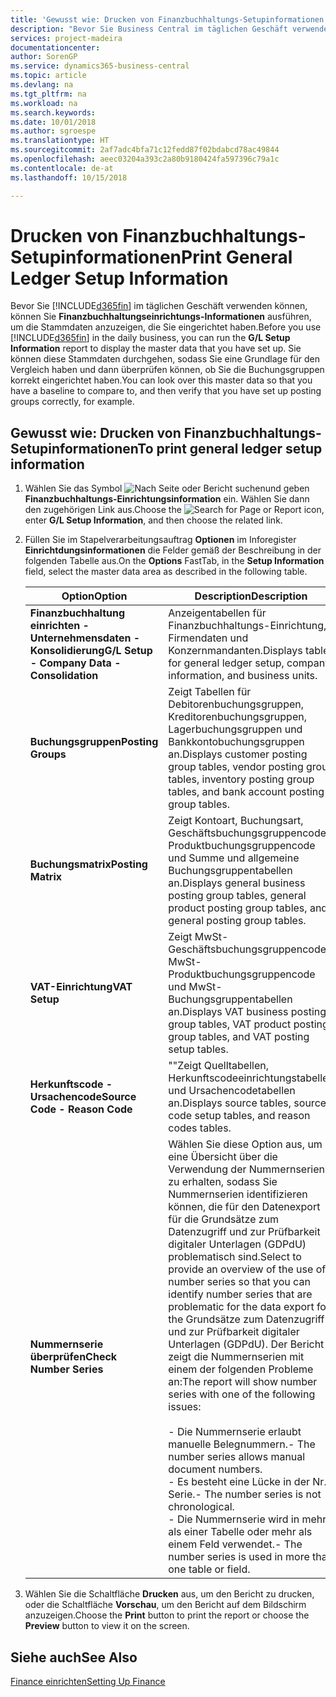 ```yaml
---
title: 'Gewusst wie: Drucken von Finanzbuchhaltungs-Setupinformationen'
description: "Bevor Sie Business Central im täglichen Geschäft verwenden können, können Sie **Finanzbuchhaltungseinrichtungs-Informationen** ausführen, um die Stammdaten anzuzeigen, die Sie eingerichtet haben."
services: project-madeira
documentationcenter: 
author: SorenGP
ms.service: dynamics365-business-central
ms.topic: article
ms.devlang: na
ms.tgt_pltfrm: na
ms.workload: na
ms.search.keywords: 
ms.date: 10/01/2018
ms.author: sgroespe
ms.translationtype: HT
ms.sourcegitcommit: 2af7adc4bfa71c12fedd87f02bdabcd78ac49844
ms.openlocfilehash: aeec03204a393c2a80b9180424fa597396c79a1c
ms.contentlocale: de-at
ms.lasthandoff: 10/15/2018

---
```

# <a name="print-general-ledger-setup-information"></a><span data-ttu-id="1e8ca-103">Drucken von Finanzbuchhaltungs-Setupinformationen</span><span class="sxs-lookup"><span data-stu-id="1e8ca-103">Print General Ledger Setup Information</span></span>
<span data-ttu-id="1e8ca-104">Bevor Sie [!INCLUDE[d365fin](../../includes/d365fin_md.md)] im täglichen Geschäft verwenden können, können Sie **Finanzbuchhaltungseinrichtungs-Informationen** ausführen, um die Stammdaten anzuzeigen, die Sie eingerichtet haben.</span><span class="sxs-lookup"><span data-stu-id="1e8ca-104">Before you use [!INCLUDE[d365fin](../../includes/d365fin_md.md)] in the daily business, you can run the **G/L Setup Information** report to display the master data that you have set up.</span></span> <span data-ttu-id="1e8ca-105">Sie können diese Stammdaten durchgehen, sodass Sie eine Grundlage für den Vergleich haben und dann überprüfen können, ob Sie die Buchungsgruppen korrekt eingerichtet haben.</span><span class="sxs-lookup"><span data-stu-id="1e8ca-105">You can look over this master data so that you have a baseline to compare to, and then verify that you have set up posting groups correctly, for example.</span></span>  

## <a name="to-print-general-ledger-setup-information"></a><span data-ttu-id="1e8ca-106">Gewusst wie: Drucken von Finanzbuchhaltungs-Setupinformationen</span><span class="sxs-lookup"><span data-stu-id="1e8ca-106">To print general ledger setup information</span></span>  

1.  <span data-ttu-id="1e8ca-107">Wählen Sie das Symbol ![Nach Seite oder Bericht suchen](../../media/ui-search/search_small.png " Nach Seite oder Bericht suchen")und geben **Finanzbuchhaltungs-Einrichtungsinformation** ein. Wählen Sie dann den zugehörigen Link aus.</span><span class="sxs-lookup"><span data-stu-id="1e8ca-107">Choose the ![Search for Page or Report](../../media/ui-search/search_small.png "Search for Page or Report icon") icon, enter **G/L Setup Information**, and then choose the related link.</span></span>  
2.  <span data-ttu-id="1e8ca-108">Füllen Sie im Stapelverarbeitungsauftrag **Optionen** im Inforegister **Einrichtdungsinformationen** die Felder gemäß der Beschreibung in der folgenden Tabelle aus.</span><span class="sxs-lookup"><span data-stu-id="1e8ca-108">On the **Options** FastTab, in the **Setup Information** field, select the master data area as described in the following table.</span></span>  

    |<span data-ttu-id="1e8ca-109">Option</span><span class="sxs-lookup"><span data-stu-id="1e8ca-109">Option</span></span>|<span data-ttu-id="1e8ca-110">Description</span><span class="sxs-lookup"><span data-stu-id="1e8ca-110">Description</span></span>|  
    |-------------------------------------|---------------------------------------|  
    |<span data-ttu-id="1e8ca-111">**Finanzbuchhaltung einrichten - Unternehmensdaten - Konsolidierung**</span><span class="sxs-lookup"><span data-stu-id="1e8ca-111">**G/L Setup - Company Data - Consolidation**</span></span>|<span data-ttu-id="1e8ca-112">Anzeigentabellen für Finanzbuchhaltungs-Einrichtung, Firmendaten und Konzernmandanten.</span><span class="sxs-lookup"><span data-stu-id="1e8ca-112">Displays tables for general ledger setup, company information, and business units.</span></span>|  
    |<span data-ttu-id="1e8ca-113">**Buchungsgruppen**</span><span class="sxs-lookup"><span data-stu-id="1e8ca-113">**Posting Groups**</span></span>|<span data-ttu-id="1e8ca-114">Zeigt Tabellen für Debitorenbuchungsgruppen, Kreditorenbuchungsgruppen, Lagerbuchungsgruppen und Bankkontobuchungsgruppen an.</span><span class="sxs-lookup"><span data-stu-id="1e8ca-114">Displays customer posting group tables, vendor posting group tables, inventory posting group tables, and bank account posting group tables.</span></span>|  
    |<span data-ttu-id="1e8ca-115">**Buchungsmatrix**</span><span class="sxs-lookup"><span data-stu-id="1e8ca-115">**Posting Matrix**</span></span>|<span data-ttu-id="1e8ca-116">Zeigt Kontoart, Buchungsart, Geschäftsbuchungsgruppencode, Produktbuchungsgruppencode und Summe und allgemeine Buchungsgruppentabellen an.</span><span class="sxs-lookup"><span data-stu-id="1e8ca-116">Displays general business posting group tables, general product posting group tables, and general posting group tables.</span></span>|  
    |<span data-ttu-id="1e8ca-117">**VAT-Einrichtung**</span><span class="sxs-lookup"><span data-stu-id="1e8ca-117">**VAT Setup**</span></span>|<span data-ttu-id="1e8ca-118">Zeigt MwSt-Geschäftsbuchungsgruppencode, MwSt-Produktbuchungsgruppencode und MwSt- Buchungsgruppentabellen an.</span><span class="sxs-lookup"><span data-stu-id="1e8ca-118">Displays VAT business posting group tables, VAT product posting group tables, and VAT posting setup tables.</span></span>|  
    |<span data-ttu-id="1e8ca-119">**Herkunftscode - Ursachencode**</span><span class="sxs-lookup"><span data-stu-id="1e8ca-119">**Source Code - Reason Code**</span></span>|<span data-ttu-id="1e8ca-120">""Zeigt Quelltabellen, Herkunftscodeeinrichtungstabellen und Ursachencodetabellen an.</span><span class="sxs-lookup"><span data-stu-id="1e8ca-120">Displays source tables, source code setup tables, and reason codes tables.</span></span>|  
    |<span data-ttu-id="1e8ca-121">**Nummernserie überprüfen**</span><span class="sxs-lookup"><span data-stu-id="1e8ca-121">**Check Number Series**</span></span>|<span data-ttu-id="1e8ca-122">Wählen Sie diese Option aus, um eine Übersicht über die Verwendung der Nummernserien zu erhalten, sodass Sie Nummernserien identifizieren können, die für den Datenexport für die Grundsätze zum Datenzugriff und zur Prüfbarkeit digitaler Unterlagen (GDPdU) problematisch sind.</span><span class="sxs-lookup"><span data-stu-id="1e8ca-122">Select to provide an overview of the use of number series so that you can identify number series that are problematic for the data export for the Grundsätze zum Datenzugriff und zur Prüfbarkeit digitaler Unterlagen (GDPdU).</span></span> <span data-ttu-id="1e8ca-123">Der Bericht zeigt die Nummernserien mit einem der folgenden Probleme an:</span><span class="sxs-lookup"><span data-stu-id="1e8ca-123">The report will show number series with one of the following issues:</span></span><br /><br /> <span data-ttu-id="1e8ca-124">-   Die Nummernserie erlaubt manuelle Belegnummern.</span><span class="sxs-lookup"><span data-stu-id="1e8ca-124">-   The number series allows manual document numbers.</span></span><br /><span data-ttu-id="1e8ca-125">-   Es besteht eine Lücke in der Nr.-Serie.</span><span class="sxs-lookup"><span data-stu-id="1e8ca-125">-   The number series is not chronological.</span></span><br /><span data-ttu-id="1e8ca-126">-   Die Nummernserie wird in mehr als einer Tabelle oder mehr als einem Feld verwendet.</span><span class="sxs-lookup"><span data-stu-id="1e8ca-126">-   The number series is used in more than one table or field.</span></span>|  

3.  <span data-ttu-id="1e8ca-127">Wählen Sie die Schaltfläche **Drucken** aus, um den Bericht zu drucken, oder die Schaltfläche **Vorschau**, um den Bericht auf dem Bildschirm anzuzeigen.</span><span class="sxs-lookup"><span data-stu-id="1e8ca-127">Choose the **Print** button to print the report or choose the **Preview** button to view it on the screen.</span></span>  

## <a name="see-also"></a><span data-ttu-id="1e8ca-128">Siehe auch</span><span class="sxs-lookup"><span data-stu-id="1e8ca-128">See Also</span></span>  
[<span data-ttu-id="1e8ca-129">Finance einrichten</span><span class="sxs-lookup"><span data-stu-id="1e8ca-129">Setting Up Finance</span></span>](../../finance-setup-finance.md)

